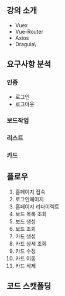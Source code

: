 ## 강의 소개
* Vuex
* Vue-Router
* Axios
* Dragula\\


## 요구사항 분석

### 인증
* 로그인
* 로그아웃

### 보드작업
### 리스트
### 카드

## 플로우
1. 홈페이지 접속
2. 로그인페이지
3. 홈페이지 리다이렉트
4. 보드 목록 조회
5. 보드 생성
6. 보드 조회
7. 카드 생성
8. 카드 상세 조회
9. 카드 수정
10. 카드 이동
11. 카드 삭제


## 코드 스캣폴딩